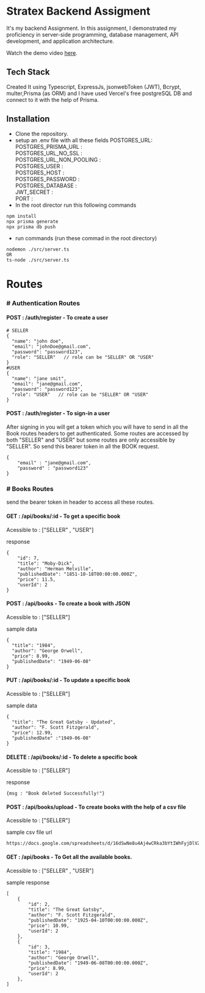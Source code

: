 
# Stratex Backend Assigment

It's my backend Assignment. In this assignment, I  demonstrated my proficiency in server-side programming, database management, API development, and application architecture.

Watch the demo video [here](https://www.youtube.com/watch?v=Y5d8NEiueEg).

## Tech Stack

Created It using Typescript, ExpressJs, jsonwebToken (JWT), Bcrypt, multer,Prisma (as ORM) and I have used Vercel's free postgreSQL DB and connect to it with the help of Prisma. 
## Installation
- Clone the repository.
- setup an .env file with all these fields 
POSTGRES_URL: \
POSTGRES_PRISMA_URL :\
POSTGRES_URL_NO_SSL :\
POSTGRES_URL_NON_POOLING :\
POSTGRES_USER :\
POSTGRES_HOST :\
POSTGRES_PASSWORD :\
POSTGRES_DATABASE :\
JWT_SECRET :\
PORT :
- In the root director run this following commands 
``` 
npm install 
npx prisma generate 
npx prisma db push
```

- run commands (run these commad in the root directory)
```
nodemon ./src/server.ts
OR
ts-node ./src/server.ts
```

# Routes

### # Authentication Routes



#### POST : /auth/register - To create a user
```
# SELLER
{
  "name": "john doe",
  "email": "johnDoe@gmail.com",
  "password": "password123",
  "role": "SELLER"   // role can be "SELLER" OR "USER"
}
#USER
{
  "name": "jane smit",
  "email": "jane@gmail.com",
  "password": "password123",
  "role": "USER"   // role can be "SELLER" OR "USER"
}
```
#### POST : /auth/register - To sign-in a user
After signing in you will get a token which you will have to send in all the Book routes headers to get authenticated. Some routes are accessed by both "SELLER" and "USER" but some routes are only accessible by "SELLER". So send this bearer token in all the BOOK request.
```
{
    "email" : "jane@gmail.com",
    "password" : "password123"
}
```

### # Books Routes
send the bearer token in header to access all these routes.
#### GET : /api/books/:id - To get a specific book
Acessible to : ["SELLER" , "USER"]

response 
```
{
    "id": 7,
    "title": "Moby-Dick",
    "author": "Herman Melville",
    "publishedDate": "1851-10-18T00:00:00.000Z",
    "price": 11.5,
    "userId": 2
}
```

#### POST : /api/books - To create a book with JSON
Acessible to : ["SELLER"]

sample data 
```
{
  "title": "1984",
  "author": "George Orwell",
  "price": 8.99,
  "publishedDate": "1949-06-08"
}

```
#### PUT : /api/books/:id - To update a specific book
Acessible to : ["SELLER"]

sample data
```
{
  "title": "The Great Gatsby - Updated",
  "author": "F. Scott Fitzgerald",
  "price": 12.99,
  "publishedDate" :"1949-06-08"
}
```

#### DELETE : /api/books/:id - To delete a specific book

Acessible to : ["SELLER"]

response 
```
{msg : "Book deleted Successfully!"}
```
#### POST : /api/books/upload - To create books with the help of a csv file
Acessible to : ["SELLER"]

sample csv file url
```
https://docs.google.com/spreadsheets/d/16dSwNe8u4Aj4wCRka3bYtIWhFyjDlVZuXPRgmPQKpE0/edit
```
#### GET : /api/books - To Get all the available books.
Acessible to : ["SELLER" , "USER"]

sample response
```
[
    {
        "id": 2,
        "title": "The Great Gatsby",
        "author": "F. Scott Fitzgerald",
        "publishedDate": "1925-04-10T00:00:00.000Z",
        "price": 10.99,
        "userId": 2
    },
    {
        "id": 3,
        "title": "1984",
        "author": "George Orwell",
        "publishedDate": "1949-06-08T00:00:00.000Z",
        "price": 8.99,
        "userId": 2
    },
]
```
